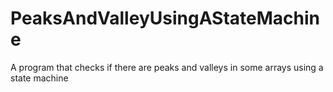 # PeaksAndValleyUsingAStateMachine

A program that checks if there are peaks and valleys in some arrays using a state machine
